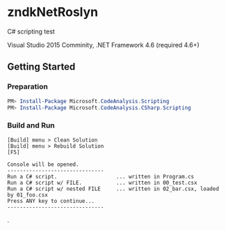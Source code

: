 # zndkNetRoslyn
C# scripting test

Visual Studio 2015 Comminity, .NET Framework 4.6 (required 4.6+)

## Getting Started
### Preparation
```PowerShell
PM> Install-Package Microsoft.CodeAnalysis.Scripting
PM> Install-Package Microsoft.CodeAnalysis.CSharp.Scripting
```

### Build and Run
```
[Build] menu > Clean Solution
[Build] menu > Rebuild Solution
[F5]

Console will be opened.
-------------------------------
Run a C# script.                   ... written in Program.cs
Run a C# script w/ FILE.           ... written in 00_test.csx
Run a C# script w/ nested FILE     ... written in 02_bar.csx, loaded by 01_foo.csx
Press ANY key to continue...
-------------------------------
```
.
